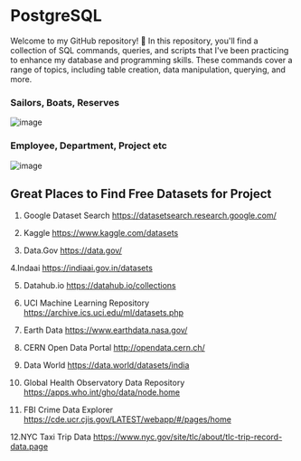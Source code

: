 # PostgreSQL
Welcome to my GitHub repository! 🚀  In this repository, you'll find a collection of SQL commands, queries, and scripts that I've been  practicing to enhance my database and programming skills. These commands cover a range of topics,  including table creation, data manipulation, querying, and more.

### Sailors, Boats, Reserves

![image](https://github.com/RahulBattula/PostgreSQL/assets/96605083/02e10632-2c45-4062-9263-e67a5fe47560)

### Employee, Department, Project etc

![image](https://github.com/RahulBattula/PostgreSQL/assets/96605083/8aa00797-1dff-40fd-b5c6-45b47d58ea34)



## Great Places to Find Free Datasets for Project

1. Google Dataset Search
https://datasetsearch.research.google.com/

2. Kaggle
https://www.kaggle.com/datasets

3. Data.Gov
https://data.gov/

4.Indaai
https://indiaai.gov.in/datasets

5. Datahub.io
https://datahub.io/collections

6. UCI Machine Learning Repository
https://archive.ics.uci.edu/ml/datasets.php

7. Earth Data
https://www.earthdata.nasa.gov/

8. CERN Open Data Portal
http://opendata.cern.ch/

9. Data World
https://data.world/datasets/india

10. Global Health Observatory Data Repository
https://apps.who.int/gho/data/node.home

11. FBI Crime Data Explorer
https://cde.ucr.cjis.gov/LATEST/webapp/#/pages/home

12.NYC Taxi Trip Data
https://www.nyc.gov/site/tlc/about/tlc-trip-record-data.page
